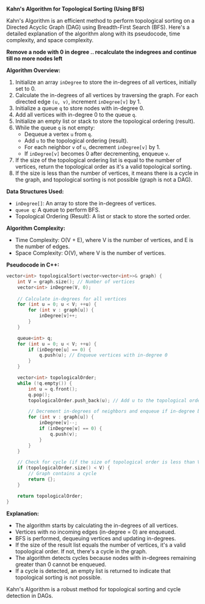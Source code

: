 **Kahn's Algorithm for Topological Sorting (Using BFS)**

Kahn's Algorithm is an efficient method to perform topological sorting on a Directed Acyclic Graph (DAG) using Breadth-First Search (BFS). Here's a detailed explanation of the algorithm along with its pseudocode, time complexity, and space complexity.

**Remove a node with 0 in degree .. recalculate the indegrees and continue till no more nodes left**

**Algorithm Overview:**

1. Initialize an array `inDegree` to store the in-degrees of all vertices, initially set to 0.
2. Calculate the in-degrees of all vertices by traversing the graph. For each directed edge `(u, v)`, increment `inDegree[v]` by 1.
3. Initialize a queue `q` to store nodes with in-degree 0.
4. Add all vertices with in-degree 0 to the queue `q`.
5. Initialize an empty list or stack to store the topological ordering (result).
6. While the queue `q` is not empty:
   - Dequeue a vertex `u` from `q`.
   - Add `u` to the topological ordering (result).
   - For each neighbor `v` of `u`, decrement `inDegree[v]` by 1.
   - If `inDegree[v]` becomes 0 after decrementing, enqueue `v`.
7. If the size of the topological ordering list is equal to the number of vertices, return the topological order as it's a valid topological sorting.
8. If the size is less than the number of vertices, it means there is a cycle in the graph, and topological sorting is not possible (graph is not a DAG).

**Data Structures Used:**

- `inDegree[]`: An array to store the in-degrees of vertices.
- `queue q`: A queue to perform BFS.
- Topological Ordering (Result): A list or stack to store the sorted order.

**Algorithm Complexity:**

- Time Complexity: O(V + E), where V is the number of vertices, and E is the number of edges.
- Space Complexity: O(V), where V is the number of vertices.

**Pseudocode in C++:**

```cpp
vector<int> topologicalSort(vector<vector<int>>& graph) {
    int V = graph.size(); // Number of vertices
    vector<int> inDegree(V, 0);
    
    // Calculate in-degrees for all vertices
    for (int u = 0; u < V; ++u) {
        for (int v : graph[u]) {
            inDegree[v]++;
        }
    }

    queue<int> q;
    for (int u = 0; u < V; ++u) {
        if (inDegree[u] == 0) {
            q.push(u); // Enqueue vertices with in-degree 0
        }
    }

    vector<int> topologicalOrder;
    while (!q.empty()) {
        int u = q.front();
        q.pop();
        topologicalOrder.push_back(u); // Add u to the topological order

        // Decrement in-degrees of neighbors and enqueue if in-degree becomes 0
        for (int v : graph[u]) {
            inDegree[v]--;
            if (inDegree[v] == 0) {
                q.push(v);
            }
        }
    }

    // Check for cycle (if the size of topological order is less than V)
    if (topologicalOrder.size() < V) {
        // Graph contains a cycle
        return {};
    }

    return topologicalOrder;
}
```

**Explanation:**

- The algorithm starts by calculating the in-degrees of all vertices.
- Vertices with no incoming edges (in-degree = 0) are enqueued.
- BFS is performed, dequeuing vertices and updating in-degrees.
- If the size of the result list equals the number of vertices, it's a valid topological order. If not, there's a cycle in the graph.
- The algorithm detects cycles because nodes with in-degrees remaining greater than 0 cannot be enqueued.
- If a cycle is detected, an empty list is returned to indicate that topological sorting is not possible.

Kahn's Algorithm is a robust method for topological sorting and cycle detection in DAGs.